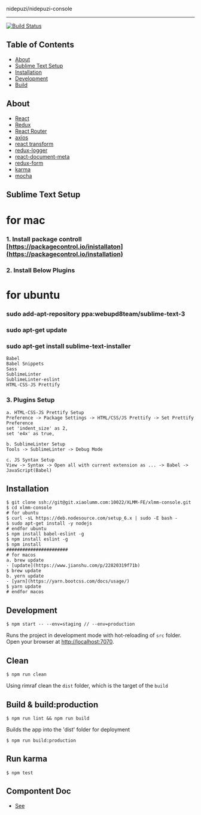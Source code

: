 nidepuzi/nidepuzi-console
_______________________

[![Build Status](http://git.xiaolumm.com:8000/api/badges/XLMM-FE/xlmm-console/status.svg)](http://git.xiaolumm.com:8000/XLMM-FE/xlmm-console)

## Table of Contents

- [About](#about)
- [Sublime Text Setup](#about)
- [Installation](#installation)
- [Development](#development)
- [Build](#build--buildproduction)

## About
- [React](https://github.com/facebook/react)
- [Redux](https://github.com/gaearon/redux)
- [React Router](https://github.com/rackt/react-router)
- [axios](https://github.com/mzabriskie/axios)
- [react transform](https://github.com/gaearon/react-transform)
- [redux-logger](https://github.com/fcomb/redux-logger)
- [react-document-meta](https://github.com/kodyl/react-document-meta)
- [redux-form](https://github.com/erikras/redux-form)
- [karma](https://github.com/karma-runner/karma)
- [mocha](https://github.com/mochajs/mocha)

## Sublime Text Setup
# for mac
### 1. Install package controll [https://packagecontrol.io/inistallaton](https://packagecontrol.io/installation)
### 2. Install Below Plugins
# for ubuntu
### sudo add-apt-repository ppa:webupd8team/sublime-text-3
### sudo apt-get update
### sudo apt-get install sublime-text-installer
```
Babel
Babel Snippets
Sass
SublimeLinter
SublimeLinter-eslint
HTML-CSS-JS Prettify
```
### 3. Plugins Setup
```text
a. HTML-CSS-JS Prettify Setup
Preference -> Package Settings -> HTML/CSS/JS Prettify -> Set Prettify Preference
set 'indent_size' as 2,
set 'e4x' as true,

b. SublimeLinter Setup
Tools -> SublimeLinter -> Debug Mode

c. JS Syntax Setup
View -> Syntax -> Open all with current extension as ... -> Babel -> JavaScript(Babel)
```
## Installation
```shell
$ git clone ssh://git@git.xiaolumm.com:10022/XLMM-FE/xlmm-console.git
$ cd xlmm-console
# for ubuntu
$ curl -sL https://deb.nodesource.com/setup_6.x | sudo -E bash -
$ sudo apt-get install -y nodejs
# endfor ubuntu
$ npm install babel-eslint -g
$ npm install eslint -g
$ npm install
#######################
# for macos
a. brew update
- [update](https://www.jianshu.com/p/22820319f71b)
$ brew update
b. yern update
- [yarn](https://yarn.bootcss.com/docs/usage/)
$ yarn update
# endfor macos
```

## Development
```
$ npm start -- --env=staging // --env=production
```
Runs the project in development mode with hot-reloading of `src` folder.
Open your browser at [http://localhost:7070](http://localhost:7070).

## Clean
```
$ npm run clean
```
Using rimraf clean the `dist` folder, which is the target of the `build`

## Build & build:production
```
$ npm run lint && npm run build
```
Builds the app into the 'dist' folder for deployment
```
$ npm run build:production
```
## Run karma
```
$ npm test
```

## Compontent Doc
- [See](http://ant.design/docs/react/introduce)
